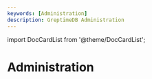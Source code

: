 ```yaml
---
keywords: [Administration]
description: GreptimeDB Administration
---
```


import DocCardList from '@theme/DocCardList';

# Administration

<DocCardList />

